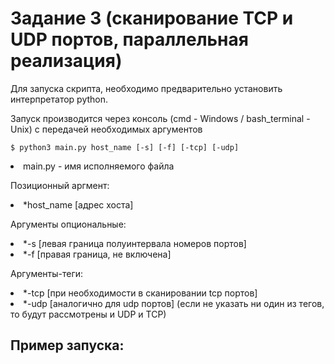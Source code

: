 Задание 3 (сканирование TCP и UDP портов, параллельная реализация)
=====================
Для запуска скрипта, необходимо предварительно установить интерпретатор python.

Запуск производится через консоль (cmd - Windows / bash_terminal - Unix) с передачей необходимых аргументов

    $ python3 main.py host_name [-s] [-f] [-tcp] [-udp]

<li> main.py - имя исполняемого файла

Позиционный аргмент:
  <li>
  *host_name [адрес хоста]
 
Аргументы опциональные:
  <li>
  *-s [левая граница полуинтервала номеров портов]
  <li>
  *-f [правая граница, не включена]

Аргументы-теги:
  <li>
  *-tcp [при необходимости в сканировании tcp портов]
  <li>
  *-udp [аналогично для udp портов]
  (если не указать ни один из тегов, то будут рассмотрены и UDP и TCP)

Пример запуска:
------------------
      
